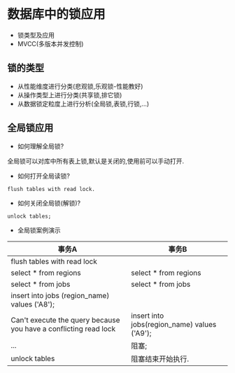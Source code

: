 # 数据库中的锁应用

* 锁类型及应用
* MVCC(多版本并发控制)

## 锁的类型

* 从性能维度进行分类(悲观锁,乐观锁-性能教好)
* 从操作类型上进行分类(共享锁,排它锁)
* 从数据锁定粒度上进行分析(全局锁,表锁,行锁,...)

## 全局锁应用

* 如何理解全局锁?

全局锁可以对库中所有表上锁,默认是关闭的,使用前可以手动打开.
  
* 如何打开全局读锁?
```
flush tables with read lock.
```

* 如何关闭全局锁(解锁)?
```
unlock tables;
```

* 全局锁案例演示

事务A | 事务B
----- | -----
flush tables with read lock|
select * from regions | select * from regions
select * from jobs    | select * from jobs
insert into jobs (region_name) values ('A8');|
Can't execute the query because you have a conflicting read lock | insert into jobs(region_name) values ('A9');
...                                                              | 阻塞;
unlock tables | 阻塞结束开始执行.








